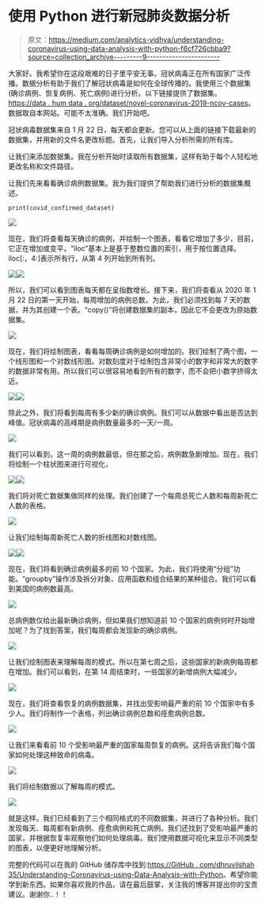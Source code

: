 # 使用 Python 进行新冠肺炎数据分析

> 原文：<https://medium.com/analytics-vidhya/understanding-coronavirus-using-data-analysis-with-python-f6cf726cbba9?source=collection_archive---------9----------------------->

大家好。我希望你在这段艰难的日子里平安无事。冠状病毒正在所有国家广泛传播。数据分析有助于我们了解冠状病毒是如何在全球传播的。我使用三个数据集(确诊病例、恢复病例、死亡病例)进行分析。以下链接提供了数据集。[https://data . hum data . org/dataset/novel-coronavirus-2019-ncov-cases](https://data.humdata.org/dataset/novel-coronavirus-2019-ncov-cases)。数据取自本网站。可能不太准确。我们开始吧。

冠状病毒数据集来自 1 月 22 日，每天都会更新。您可以从上面的链接下载最新的数据集，并用新的文件名更改标题。首先，让我们导入分析所需的所有库。

让我们来添加数据集。我在分析开始时读取所有数据集，这样有助于每个人轻松地更改名称和文件路径。

让我们先来看看确诊病例数据集。我为我们提供了帮助我们进行分析的数据集概述。

```
print(covid_confirmed_dataset)
```

![](img/be3ee9032f6661e5ac3ba2e2c3611833.png)

现在，我们将查看每天确诊的病例，并绘制一个图表，看看它增加了多少，目前，它正在增加或变平。“iloc”基本上是基于整数位置的索引，用于按位置选择。iloc[:，4:]表示所有行，从第 4 列开始到所有列。

![](img/0b09016146e788ada32f134cbfc3454e.png)![](img/3dbddd14ee29286cafda472e13db35cb.png)

所以，我们可以看到图表每天都在呈指数增长。接下来，我们将查看从 2020 年 1 月 22 日的第一天开始，每周增加的病例总数。为此，我们必须找到每 7 天的数据，并为其创建一个表。“copy()”将创建数据集的副本，因此它不会更改为原始数据集。

![](img/8b65ffd984a48bc6329a716d810d4aaf.png)

现在，我们将绘制图表，看看每周确诊病例是如何增加的。我们绘制了两个图，一个线形图和一个对数线形图。对数刻度对于绘制包含非常小的数字和非常大的数字的数据非常有用。所以我们可以很容易地看到所有的数字，而不会把小数字挤得太近。

![](img/c0f5234afc188a4ee5a8ee0341b901fa.png)![](img/4307941f8eef57aa86a8c221c9920055.png)

除此之外，我们将看到每周有多少新的确诊病例。我们可以从数据中看出是否达到峰值。冠状病毒的高峰期是病例数量最多的一天/一周。

![](img/7e7acb29f4738e67fec51d6b477c4208.png)

我们可以看到，这一周的病例数最低，但在那之后，病例数急剧增加。现在，我们将绘制一个柱状图来进行可视化，

![](img/4d34b769e4d31b684abe384de55b1a2d.png)![](img/1312ec46c6e22668f006f74c23723b84.png)

我们将对死亡数据集做同样的处理。我们创建了一个每周总死亡人数和每周新死亡人数的表格。

![](img/37503215b9477cdf9f64cbd8fcfe694d.png)

让我们绘制每周新死亡人数的折线图和对数线图。

![](img/9c5587a19cc097bf07b48324d67c1196.png)![](img/b72e0953ef32a104349efbee6c90f468.png)

现在，我们将看到确诊病例最多的前 10 个国家。为此，我们将使用“分组”功能。“groupby”操作涉及拆分对象、应用函数和组合结果的某种组合。我们可以看到美国的病例数最高。

![](img/70700052b60361df08c78cd5e587ec15.png)

总病例数仅给出最新确诊病例，但如果我们想知道前 10 个国家的病例何时开始增加呢？为了找到答案，我们每周都会发现新的确诊病例。

![](img/db9ae4b44138f391f512efcdbfef3a9d.png)

让我们绘制图表来理解每周的模式。所以在第七周之后，这些国家的新病例每周都在增加。我们可以看到，在第 14 周结束时，一些国家的新增病例大幅减少。

![](img/1550487329470856bed30f17b3dc67e2.png)

现在，我们将查看恢复的病例数据集，并找出受影响最严重的前 10 个国家中有多少人。我们将制作一个表格，列出确诊病例总数和痊愈病例总数。

![](img/8e071d2dff87e92fe085eeda671091dc.png)

让我们来看看前 10 个受影响最严重的国家每周恢复的病例。这将告诉我们每个国家如何处理这种致命的病毒。

![](img/20afc65d2a542a340948106c5bc7b204.png)

我们将绘制数据以了解每周的模式。

![](img/82d69476fc2bb5be400914a3682ca887.png)

就是这样。我们已经看到了三个相同格式的不同数据集，并进行了各种分析。我们发现每天、每周都有新病例、痊愈病例和死亡病例。我们还找到了受影响最严重的国家，并根据恢复率观察他们如何处理病毒。我们使用数据可视化来显示不同类型的图表，以便更好地理解分析。

完整的代码可以在我的 GitHub 储存库中找到:[https://GitHub . com/dhruvilshah 35/Understanding-Coronavirus-using-Data-Analysis-with-Python](https://github.com/dhruvilshah35/Understanding-Coronavirus-using-Data-Analysis-with-Python)。希望你能学到新东西。如果你喜欢我的作品，请在最后鼓掌，关注我的博客并提出你的宝贵建议。谢谢你..！！